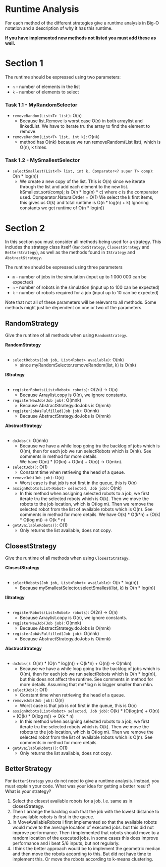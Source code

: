 # Runtime Analysis
For each method of the different strategies give a runtime analysis in Big-O notation and a description of why it has this runtime.

**If you have implemented new methods not listed you must add these as well.**

# Section 1
The runtime should be expressed using two parameters:
   * `n` - number of elements in the list
   * `k` - number of elements to select

### Task 1.1 - MyRandomSelector
* `removeRandom(List<T> list)`: O(n)
    * Because list.Remove is worst case O(n) in both arraylist and linkedList. We have to iterate tru the array to find the element to remove.  
* `removeRandom(List<T> list, int k)`: O(nk)
    * method has O(nk) because we run removeRandom(List<T> list), which is O(n), k times. 


### Task 1.2 - MySmallestSelector
* `selectSmallest(List<T> list, int k, Comparator<? super T> comp)`: O(n * log(n))
    * We create a new copy of the list. This is O(n) since we iterate through the list and add each element to the new list.
      kSmallest.sort(comp); is O(n * log(n) * c) where c is the comparator used. Comparator.NaturalOrder = O(1)
      We select the k first items, this gives us O(k) and total runtime is O(n * log(n) + k)
      Ignoring constants we get runtime of O(n * log(n))
  

# Section 2
In this section you must consider all methods being used for a strategy. This includes the strategy class itself (`RandomStrategy`, `ClosestStrategy` and `BetterStrategy`), as well as the methods found in `IStrategy` and `AbstractStrategy`.

The runtime should be expressed using three parameters
   * `m` - number of jobs in the simulation (input up to 1 000 000 can be expected)
   * `n` - number of robots in the simulation (input up to 100 can be expected)
   * `k` - number of robots required for a job (input up to 10 can be expected)

Note that not all of these parameters will be relevant to all methods. Some methods might just be dependent on one or two of the parameters.

## RandomStrategy
Give the runtime of all methods when using `RandomStrategy`.

**RandomStrategy** <br></br>
* `selectRobots(Job job, List<Robot> available)`: O(nk)
    *  since myRandomSelector.removeRandom(list, k) is O(nk)

**IStrategy** <br></br>
* ``registerRobots(List<Robot> robots)``: O(2n) -> O(n) 
    * Because Arraylist.copy is O(n), we ignore constants. 
* ``registerNewJob(Job job)``: O(mnk)
    * Because AbstractStrategy.doJobs is O(mnk) 
* ``registerJobAsFulfilled(Job job)``: O(mnk)
  * Because AbstractStrategy.doJobs is O(mnk)

**AbstractStrategy** <br></br>
* `doJobs()`: O(mnk)
    * Because we have a while loop going tru the backlog of jobs which is O(m), then for each job we run selectRobots which is 
    O(nk). See comments in method for more details.  
    We have O(m) * (O(kn) + O(kn) + O(n)) ->  O(mkn). 
* `selectJob()`: O(1) 
    * Constant time when retrieving the head of a queue. 
* `removeJob(Job job)`: O(n)
    * Worst case is that job is not first in the queue, this is O(n)
* `assignRobots(List<Robot> selected, Job job)`: O(nk)
    * In this method when assigning selected robots to a job, we first iterate tru the selected robots which is 
    O(k). Then we move the robots to the job location, which is O(log m). Then we remove the selected robot from the list of available robots which is O(n).
    See comments in method for more details. 
    We have O(k) * O(k*n) + (O(k) * O(log m)) -> O(k * n)
* `getAvailableRobots()`: O(1)
    * Only returns the list available, does not copy. 

## ClosestStrategy
Give the runtime of all methods when using `ClosestStrategy`.

**ClosestStrategy** <br></br>
* `selectRobots(Job job, List<Robot> available)`: O(n * log(n))
    * Because mySmallestSelector.selectSmallest(list, k) is O(n * log(n))

**IStrategy** <br></br>
* ``registerRobots(List<Robot> robots)``: O(2n) -> O(n)
  * Because Arraylist.copy is O(n), we ignore constants.
* ``registerNewJob(Job job)``: O(mnk)
  * Because AbstractStrategy.doJobs is O(mnk)
* ``registerJobAsFulfilled(Job job)``: O(mnk)
  * Because AbstractStrategy.doJobs is O(mnk)

**AbstractStrategy** <br></br>
* `doJobs()`: O(m) * (O(n * log(n)) + O(k*n) + O(n)) -> O(mkn)
  * Because we have a while loop going tru the backlog of jobs which is O(m), then for each job we run selectRobots which is
    O(n * log(n)), but this does not affect the runtime. See comments in method for more details.
    Assuming that mn*log n is bigger smaller than mkn. 
* `selectJob()`: O(1)
    * Constant time when retrieving the head of a queue.
* `removeJob(Job job)`: O(n)
    * Worst case is that job is not first in the queue, this is O(n)
* `assignRobots(List<Robot> selected, Job job)`: O(k) * (O(log(m) + O(n)) + (O(k) * O(log m)) -> O(k * n)
  * In this method  when assigning selected robots to a job, we first iterate tru the selected robots which is
    O(k). Then we move the robots to the job location, which is O(log m). Then we remove the selected robot from the list of available robots which is O(n).
    See comments in method for more details.
* `getAvailableRobots()`: O(1)
    * Only returns the list available, does not copy.


## BetterStrategy
For `BetterStrategy` you do not need to give a runtime analysis. 
Instead, you must explain your code. What was your idea for getting a better result? What is your strategy?

1. Select the closest available robots for a job. I.e. same as in closesStrategy. 
2. Then I arrange the backlog such that the job with the lowest distance to the available robots is first in the queue.
3. In MoveAvailableRobots i first implemented so that the available robots would move to the average location of executed jobs. 
   but this did not improve performance. Then i implemented that robots should move to a random location of the executed jobs. 
   in some cases this does improve performance and i beat 5/6 inputs, but not regularly. 
4. I think the better approach would be to implement the geometric median and then move the robots according to this. 
   But did not have time to implement this. Or move the robots according to k-means clustering. 

